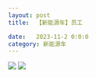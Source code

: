 ```yaml
---
layout: post
title:  【新能源车】员工

date:   2023-11-2 0:0:0
category: 新能源车
---
```

![](http://se6jhw04b.hd-bkt.clouddn.com/img/6661699834311_.pic.jpg)
![](http://se6jhw04b.hd-bkt.clouddn.com/img/new_car_employee_v1.0_2311131413.png)


